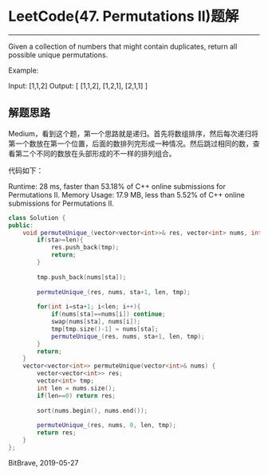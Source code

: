 # LeetCode(47. Permutations II)题解
------
Given a collection of numbers that might contain duplicates, return all possible unique permutations.

Example:

Input: [1,1,2]
Output:
    [
    [1,1,2],
    [1,2,1],
    [2,1,1]
    ]

## 解题思路
Medium，看到这个题，第一个思路就是递归。首先将数组排序，然后每次递归将第一个数放在第一个位置，后面的数排列完形成一种情况。然后跳过相同的数，查看第二个不同的数放在头部形成的不一样的排列组合。

代码如下：

Runtime: 28 ms, faster than 53.18% of C++ online submissions for Permutations II.
Memory Usage: 17.9 MB, less than 5.52% of C++ online submissions for Permutations II.

```c++
class Solution {
public:
    void permuteUnique_(vector<vector<int>>& res, vector<int> nums, int sta, int len, vector<int> tmp){
        if(sta>=len){
            res.push_back(tmp);
            return;
        }
      
        tmp.push_back(nums[sta]);
        
        permuteUnique_(res, nums, sta+1, len, tmp);
        
        for(int i=sta+1; i<len; i++){
            if(nums[sta]==nums[i]) continue;
            swap(nums[sta], nums[i]);
            tmp[tmp.size()-1] = nums[sta];
            permuteUnique_(res, nums, sta+1, len, tmp);
        }
        return;
    }
    vector<vector<int>> permuteUnique(vector<int>& nums) {
        vector<vector<int>> res;
        vector<int> tmp;
        int len = nums.size();
        if(len==0) return res;
        
        sort(nums.begin(), nums.end());
        
        permuteUnique_(res, nums, 0, len, tmp);
        return res;
    }
};
```

BitBrave, 2019-05-27